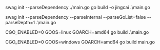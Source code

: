 swag init --parseDependency ./main.go
go build -o jingcai .\main.go

swag init --parseDependency --parseInternal --parseGoList=false --parseDepth=1 .\main.go

CGO_ENABLED=0  GOOS=linux  GOARCH=amd64  go build .\main.go

CGO_ENABLED=0 GOOS=windows  GOARCH=amd64  go  build  main.go